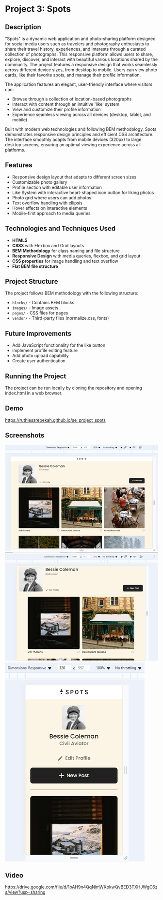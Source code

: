 # Project 3: Spots

## Description

"Spots" is a dynamic web application and photo-sharing platform designed for social media users such as travelers and photography enthusiasts to share their travel history, experiences, and interests through a curated collection of photographs. This responsive platform allows users to share, explore, discover, and interact with beautiful various locations shared by the community. The project features a responsive design that works seamlessly across different device sizes, from desktop to mobile. Users can view photo cards, like their favorite spots, and manage their profile information.

The application features an elegant, user-friendly interface where visitors can:

- Browse through a collection of location-based photographs
- Interact with content through an intuitive 'like' system
- View and customize their profile information
- Experience seamless viewing across all devices (desktop, tablet, and mobile)

Built with modern web technologies and following BEM methodology, Spots demonstrates responsive design principles and efficient CSS architecture. The interface smoothly adapts from mobile devices (320px) to large desktop screens, ensuring an optimal viewing experience across all platforms.

## Features

- Responsive design layout that adapts to different screen sizes
- Customizable photo gallery
- Profile section with editable user information
- Like System with interactive heart-shaped icon button for liking photos
- Photo grid where users can add photos
- Text overflow handling with ellipsis
- Hover effects on interactive elements
- Mobile-first approach to media queries

## Technologies and Techniques Used

- **HTML5**
- **CSS3** with Flexbox and Grid layouts
- **BEM Methodology** for class naming and file structure
- **Responsive Design** with media queries, flexbox, and grid layout
- **CSS properties** for image handling and text overflow
- **Flat BEM file structure**

## Project Structure

The project follows BEM methodology with the following structure:

- `blocks/` - Contains BEM blocks
- `images/` - Image assets
- `pages/` - CSS files for pages
- `vendor/` - Third-party files (normalize.css, fonts)

## Future Improvements

- Add JavaScript functionality for the like button
- Implement profile editing feature
- Add photo upload capability
- Create user authentication

## Running the Project

The project can be run locally by cloning the repository and opening index.html in a web browser.

## Demo

https://ruthlessrebekah.github.io/se_project_spots

## Screenshots

![Desktop view](./images/spots-1440-view.PNG)
![Tablet view](./images/spots-1024-view.PNG)
![Mobile view](./images/spots-320-view.PNG)

## Video

https://drive.google.com/file/d/1bAH9n4QqNimWKpkwQvBED3TXHJWgC6zs/view?usp=sharing
